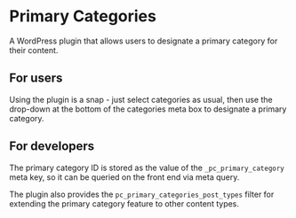# Primary Categories

A WordPress plugin that allows users to designate a primary category for their content.

## For users

Using the plugin is a snap - just select categories as usual, then use the drop-down at the bottom of the categories meta box to designate a primary category.

## For developers

The primary category ID is stored as the value of the `_pc_primary_category` meta key, so it can be queried on the front end via meta query.

The plugin also provides the `pc_primary_categories_post_types` filter for extending the primary category feature to other content types.
